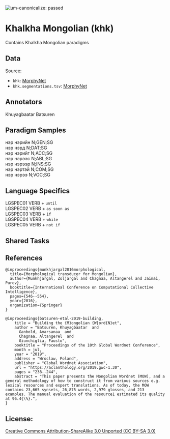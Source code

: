 ![um-canonicalize: passed](https://img.shields.io/badge/um--canonicalize-passed-brightgreen.svg "um-canonicalize: passed")

# Khalkha Mongolian (khk)

Contains Khalkha Mongolian paradigms 


## Data

Source:
- `khk`: [MorphyNet](http://github.com/kbatsuren/MorphyNet)
- `khk.segmentations.tsv`: [MorphyNet](http://github.com/kbatsuren/MorphyNet)

## Annotators

Khuyagbaatar Batsuren

## Paradigm Samples
нэр	нэрийн	N;GEN;SG <br/>
нэр	нэрд	N;DAT;SG <br/>
нэр	нэрийг	N;ACC;SG <br/>
нэр	нэрээс	N;ABL;SG <br/>
нэр	нэрээр	N;INS;SG <br/>
нэр	нэртэй	N;COM;SG <br/>
нэр	нэрээ	N;VOC;SG <br/>

## Language Specifics
LGSPEC01 VERB + `until` <br />
LGSPEC02 VERB + `as soon as` <br />
LGSPEC03 VERB + `if` <br />
LGSPEC04 VERB + `while` <br />
LGSPEC05 VERB + `not if` <br />

## Shared Tasks


## References
```
@inproceedings{munkhjargal2016morphological,
  title={Morphological transducer for Mongolian},
  author={Munkhjargal, Zoljargal and Chagnaa, Altangerel and Jaimai, Purev},
  booktitle={International Conference on Computational Collective Intelligence},
  pages={546--554},
  year={2016},
  organization={Springer}
}

@inproceedings{batsuren-etal-2019-building,
    title = "Building the {M}ongolian {W}ord{N}et",
    author = "Batsuren, Khuyagbaatar  and
      Ganbold, Amarsanaa  and
      Chagnaa, Altangerel  and
      Giunchiglia, Fausto",
    booktitle = "Proceedings of the 10th Global Wordnet Conference",
    month = jul,
    year = "2019",
    address = "Wroclaw, Poland",
    publisher = "Global Wordnet Association",
    url = "https://aclanthology.org/2019.gwc-1.30",
    pages = "238--244",
    abstract = "This paper presents the Mongolian Wordnet (MOW), and a general methodology of how to construct it from various sources e.g. lexical resources and expert translations. As of today, the MOW contains 23,665 synsets, 26,875 words, 2,979 glosses, and 213 examples. The manual evaluation of the resource1 estimated its quality at 96.4{\%}.",
}

```

## License: 
 [Creative Commons Attribution-ShareAlike 3.0 Unported (CC BY-SA 3.0)](https://creativecommons.org/licenses/by-sa/3.0/)

